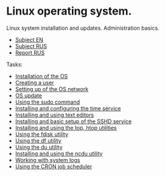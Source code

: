 # Linux operating system.

Linux system installation and updates. Administration basics.

- [Subject EN](./subject_en.md)
- [Subject RUS](./subject_rus.md)
- [Report RUS](./report.md)

Tasks:
- [Installation of the OS](./report.md#part-1-installation-of-the-os)
- [Creating a user](./report.md#part-2-creating-a-user)
- [Setting up of the OS network](./report.md#part-3-setting-up-of-the-os-network)
- [OS update](./report.md#part-4-os-update)
- [Using the sudo command](./report.md#part-5-using-the-sudo-command)
- [Installing and configuring the time service](./report.md#part-6-installing-and-configuring-the-time-service)
- [Installing and using text editors](./report.md#part-7-installing-and-using-text-editors)
- [Installing and basic setup of the SSHD service](./report.md#part-8-installing-and-basic-setup-of-the-sshd-service)
- [Installing and using the top, htop utilities](./report.md#part-9-installing-and-using-the-top-htop-utilities)
- [Using the fdisk utility](./report.md#part-10-using-the-fdisk-utility)
- [Using the df utility](./report.md#part-11-using-the-df-utility)
- [Using the du utility](./report.md#part-12-using-the-du-utility)
- [Installing and using the ncdu utility](./report.md#part-13-installing-and-using-the-ncdu-utility)
- [Working with system logs](./report.md#part-14-working-with-system-logs)
- [Using the CRON job scheduler](./report.md#part-15-using-the-cron-job-scheduler)
